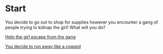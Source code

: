  # Start
 You decide to go out to shop for supplies however you encounter a gang of people trying to kidnap the girl! What will you do?

[Help the girl escape from the gang](choices/died.md)

[You decide to run away like a coward](choices/died2.md)
